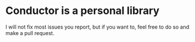 # Conductor is a personal library
I will not fix most issues you report, but if you want to, feel free to do so and make a pull request.